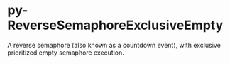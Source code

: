 # py-ReverseSemaphoreExclusiveEmpty
A reverse semaphore (also known as a countdown event), with exclusive prioritized empty semaphore execution.
